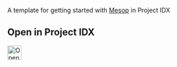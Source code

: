 A template for getting started with [Mesop](https://github.com/google/mesop) in Project IDX

## Open in Project IDX 

<a href="https://idx.google.com/new?template=https://github.com/prakhar1989/idx-templates/tree/main/mesop">
  <img
    alt="Open in IDX"
    src="https://cdn.idx.dev/btn/open_dark_32.svg"
    height="32"
  />
</a>